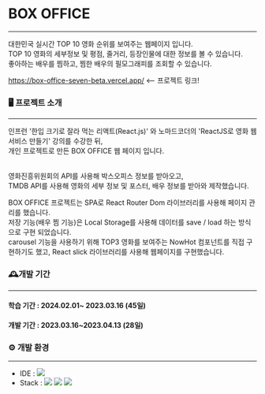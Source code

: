 # BOX OFFICE
-------------
대한민국 실시간 TOP 10 영화 순위를 보여주는 웹페이지 입니다. <br>
TOP 10 영화의 세부정보 및 평점, 줄거리, 등장인물에 대한 정보를 볼 수 있습니다. <br>
좋아하는 배우를 찜하고, 찜한 배우의 필모그래피를 조회할 수 있습니다.

https://box-office-seven-beta.vercel.app/ <-- 프로젝트 링크!


### 🖥️ 프로젝트 소개
-------------

인프런 '한입 크기로 잘라 먹는 리액트(React.js)' 와 노마드코더의 'ReactJS로 영화 웹 서비스 만들기' 강의를 수강한 뒤, <br>
개인 프로젝트로 만든 BOX OFFICE 웹 페이지 입니다. <br><br>

영화진흥위원회의 API를 사용해 박스오피스 정보를 받아오고, <br>
TMDB API를 사용해 영화의 세부 정보 및 포스터, 배우 정보를 받아와 제작했습니다.


BOX OFFICE 프로젝트는 SPA로 React Router Dom 라이브러리를 사용해 페이지 관리를 했습니다. <br>
저장 기능(배우 찜 기능)은 Local Storage를 사용해 데이터를 save / load 하는 방식으로 구현 되었습니다. <br>
carousel 기능을 사용하기 위해 TOP3 영화를 보여주는 NowHot 컴포넌트를 직접 구현하기도 했고, React slick 라이브러리를 사용해 웹페이지를 구현했습니다.


### 🕰️개발 기간
-------------
#### 학습 기간 : 2024.02.01~ 2023.03.16 (45일)
#### 개발 기간 : 2023.03.16~2023.04.13 (28일)


### ⚙️ 개발 환경
-------------
- IDE : <img src="https://img.shields.io/badge/VisualStudioCode-007ACC?style=flat-square&logo=visualstudiocode&logoColor=white"/>
- Stack : <img src="https://img.shields.io/badge/JavaScript-F7DF1E?style=flat-square&logo=javascript&logoColor=black"/> <img src="https://img.shields.io/badge/HTML5-E34F26?style=flat-square&logo=html5&logoColor=white"/> <img src="https://img.shields.io/badge/CSS3-1572B6?style=flat-square&logo=css3&logoColor=white"/>

